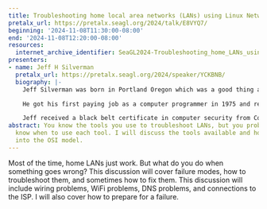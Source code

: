 ```yaml
---
title: Troubleshooting home local area networks (LANs) using Linux Network Tools
pretalx_url: https://pretalx.seagl.org/2024/talk/E8VYQ7/
beginning: '2024-11-08T11:30:00-08:00'
end: '2024-11-08T12:20:00-08:00'
resources:
  internet_archive_identifier: SeaGL2024-Troubleshooting_home_LANs_using_Linux_Network_Tools
presenters:
- name: Jeff H Silverman
  pretalx_url: https://pretalx.seagl.org/2024/speaker/YCKBNB/
  biography: |-
    Jeff Silverman was born in Portland Oregon which was a good thing as his mother was there simultaneously. He wanted to be a stand-up comedian but computers pay better. Jeff has a BS in physics and he likes to BS in physics.

    He got his first paying job as a computer programmer in 1975 and retired in 2023. He is currently a grandfather and he is teaching his grandsons calculus, which he estimates will take about 15 years.

    Jeff received a black belt certificate in computer security from Coding Dojo in May, 2022.
abstract: You know the tools you use to troubleshoot LANs, but you probably don't
  know when to use each tool. I will discuss the tools available and how they fit
  into the OSI model.
---
```


Most of the time, home LANs just work. But what do you do when something goes wrong? This discussion will cover failure modes, how to troubleshoot them, and sometimes how to fix them. This discussion will include wiring problems, WiFi problems, DNS problems, and connections to the ISP. I will also cover how to prepare for a failure.

